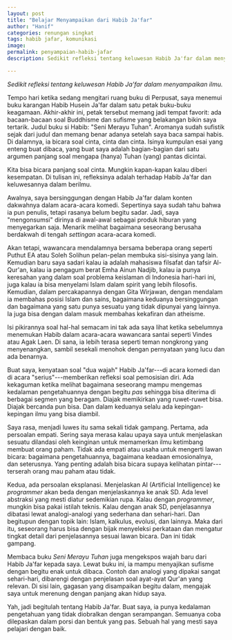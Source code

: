 ```yaml
---
layout: post
title: "Belajar Menyampaikan dari Habib Ja'far"
author: "Hanif" 
categories: renungan singkat
tags: habib jafar, komunikasi
image: 
permalink: penyampaian-habib-jafar 
description: Sedikit refleksi tentang keluwesan Habib Ja'far dalam menyampaikan ilmu.

---
```


*Sedikit refleksi tentang keluwesan Habib Ja'far dalam menyampaikan ilmu.* <!--more-->

Tempo hari ketika sedang mengitari ruang buku di Perpusat, saya menemui buku karangan Habib Husein Ja'far dalam satu petak buku-buku keagamaan. Akhir-akhir ini, petak tersebut memang jadi tempat favorit: ada bacaan-bacaan soal Buddhisme dan sufisme yang belakangan bikin saya tertarik. Judul buku si Habib: "Seni Merayu Tuhan". Aromanya sudah sufistik sejak dari judul dan memang benar adanya setelah saya baca sampai habis. Di dalamnya, ia bicara soal cinta, cinta dan cinta. Isinya kumpulan esai yang enteng buat dibaca, yang buat saya adalah bagian-bagian dari satu argumen panjang soal mengapa (hanya) Tuhan (yang) pantas dicintai.  

Kita bisa bicara panjang soal cinta. Mungkin kapan-kapan kalau diberi kesempatan. Di tulisan ini, refleksinya adalah terhadap Habib Ja'far dan keluwesannya dalam berilmu. 

Awalnya, saya bersinggungan dengan Habib Ja'far dalam konten dakwahnya dalam acara-acara komedi. Sepertinya saya sudah tahu bahwa ia pun penulis, tetapi rasanya belum begitu sadar. Jadi, saya "mengonsumsi" dirinya di awal-awal sebagai produk hiburan yang menyegarkan saja. Menarik melihat bagaimana seseorang berusaha berdakwah di tengah *settingan* acara-acara komedi. 

Akan tetapi, wawancara mendalamnya bersama beberapa orang seperti Puthut EA atau Soleh Solihun pelan-pelan membuka sisi-sisinya yang lain. Kemudian baru saya sadari kalau ia adalah mahasiswa filsafat dan tafsir Al-Qur'an, kalau ia pengagum berat Emha Ainun Nadjib, kalau ia punya keresahan yang dalam soal problema keislaman di Indonesia hari-hari ini, juga kalau ia bisa menyelami Islam dalam spirit yang lebih filosofis. Kemudian, dalam percakapannya dengan Gita Wirjawan, dengan mendalam ia membahas posisi Islam dan sains, bagaimana keduanya bersinggungan dan bagaimana yang satu punya sesuatu yang tidak dipunyai yang lainnya. Ia juga bisa dengan dalam masuk membahas kekafiran dan atheisme.

Isi pikirannya soal hal-hal semacam ini tak ada saya lihat ketika sebelumnya menemukan Habib dalam acara-acara wawancara santai seperti Vindes atau Agak Laen. Di sana, ia lebih terasa seperti teman nongkrong yang menyenangkan, sambil sesekali menohok dengan pernyataan yang lucu dan ada benarnya.

Buat saya, kenyataan soal "dua wajah" Habib Ja'far---di acara komedi dan di acara "serius"---memberikan refleksi soal pemosisian diri. Ada kekaguman ketika melihat bagaimana seseorang mampu mengemas kedalaman pengetahuannya dengan begitu *pas* sehingga bisa diterima di berbagai segmen yang beragam. Diajak memikirkan yang ruwet-ruwet bisa. Diajak bercanda pun bisa. Dan dalam keduanya selalu ada kepingan-kepingan ilmu yang bisa diambil. 

Saya rasa, menjadi luwes itu sama sekali tidak gampang. Pertama, ada persoalan empati. Sering saya merasa kalau upaya saya untuk menjelaskan sesuatu dilandasi oleh keinginan untuk memamerkan ilmu ketimbang membuat orang paham. Tidak ada empati atau usaha untuk mengerti lawan bicara: bagaimana pengetahuannya, bagaimana keadaan emosionalnya, dan seterusnya. Yang penting adalah bisa bicara supaya kelihatan pintar---terserah orang mau paham atau tidak. 

Kedua, ada persoalan eksplanasi. Menjelaskan AI (Artificial Intelligence) ke *programmer* akan beda dengan menjelaskannya ke anak SD. Ada level abstraksi yang mesti diatur sedemikian rupa. Kalau dengan *programmer*, mungkin bisa pakai istilah teknis. Kalau dengan anak SD, penjelasannya dibatasi lewat analogi-analogi yang sederhana dan sehari-hari. Dan begitupun dengan topik lain: Islam, kalkulus, evolusi, dan lainnya. Maka dari itu, seseorang harus bisa dengan bijak menyeleksi perkataan dan mengatur tingkat detail dari penjelasannya sesuai lawan bicara. Dan ini tidak gampang. 

Membaca buku *Seni Merayu Tuhan* juga mengekspos wajah baru dari Habib Ja'far kepada saya. Lewat buku ini, ia mampu menyajikan sufisme dengan begitu enak untuk dibaca. Contoh dan analogi yang dipakai sangat sehari-hari, dibarengi dengan penjelasan soal ayat-ayat Qur'an yang relevan. Di sisi lain, gagasan yang disampaikan begitu dalam, mengajak saya untuk merenung dengan panjang akan hidup saya. 

Yah, jadi begitulah tentang Habib Ja'far. Buat saya, ia punya kedalaman pengetahuan yang tidak diobralkan dengan serampangan. Semuanya coba dilepaskan dalam porsi dan bentuk yang pas. Sebuah hal yang mesti saya pelajari dengan baik. 